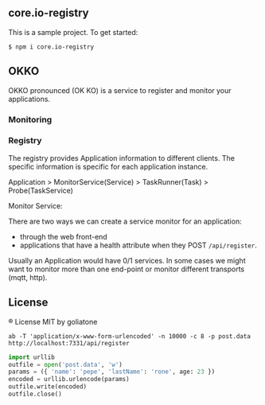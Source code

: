 ## core.io-registry

This is a sample project. To get started:
```
$ npm i core.io-registry
```

## OKKO 

OKKO pronounced (OK KO) is a service to register and monitor your applications. 

### Monitoring

### Registry

The registry provides Application information to different clients. The specific information is specific for each application instance. 



Application > MonitorService(Service) > TaskRunner(Task) > Probe(TaskService)

Monitor Service:

There are two ways we can create a service monitor for an application:

* through the web front-end
* applications that have a health attribute when they POST `/api/register`.

Usually an Application would have 0/1 services. In some cases we might want to monitor more than one end-point or monitor different transports (mqtt, http).

## License
® License MIT by goliatone


```
ab -T 'application/x-www-form-urlencoded' -n 10000 -c 8 -p post.data http://localhost:7331/api/register
```

```python
import urllib
outfile = open('post.data', 'w')
params = ({ 'name': 'pepe', 'lastName': 'rone', age: 23 })
encoded = urllib.urlencode(params)
outfile.write(encoded)
outfile.close()
```


<!-- 
svelte UI elements:
https://github.com/scottbedard/svelte-heatmap
https://github.com/jikkai/svelte-flat
https://github.com/gCombinator/svelte-flat-ui
https://github.com/m59peacemaker/svelte-modal
https://github.com/saibotsivad/svelte-progress-bar
-->

<!-- 
https://sensuapp.org/
https://www.icinga.com/
https://alternativeto.net/tag/uptime-monitoring/

https://fonts.google.com/selection?category=Sans+Serif&selection.family=Audiowide|Bungee|Days+One|Exo|Fascinate+Inline|Monoton|Orbitron|Plaster|Russo+One

testing store:
https://glebbahmutov.com/blog/testing-svelte-store/
-->